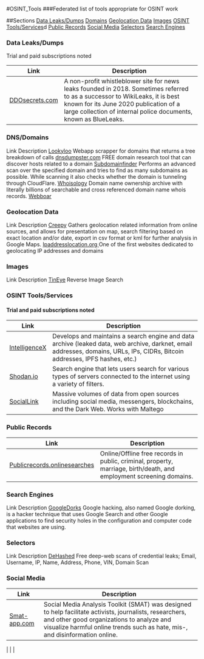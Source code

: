 #OSINT_Tools
###Federated list of tools appropriate for OSINT work

##Sections
<a href="#Data Leaks/Dumps">Data Leaks/Dumps</a> </n>
<a href="#Domains">Domains</a>
<a href="#Geolocation Data">Geolocation Data</a>
<a href="#Images">Images</a>
<a href="#OSINT Tools/Services">OSINT Tools/Services</a>d
<a href="#Public Records">Public Records</a>
<a href="#Social Media">Social Media</a>
<a href="#Selectors">Selectors</a>
<a href="#Search Engines">Search Engines</a>


<a name="Data Leaks/Dumps"></a>
 <h3>Data Leaks/Dumps</h3>
 Trial and paid subscriptions noted

| Link             | Description             |
|------------------|-------------------------|
 | <a href='https://ddosecrets.com/wiki/Special:AllPages'>DDOsecrets.com</a> | A non-profit whistleblower site for news leaks founded in 2018. Sometimes referred to as a successor to WikiLeaks, it is best known for its June 2020 publication of a large collection of internal police documents, known as BlueLeaks. |


<a name="Domains"></a>
<h3>DNS/Domains</h3
  
| Link             | Description             |
|------------------|-------------------------|
 | <a href='https://lookyloo.circl.lu/'>Lookyloo</a> | Webapp scrapper for domains that returns a tree breakdown of calls |
 | <a href='https://dnsdumpster.com/'>dnsdumpster.com</a> | FREE domain research tool that can discover hosts related to a domain |
 | <a href='https://subdomainfinder.c99.nl/'>Subdomainfinder</a> | Performs an advanced scan over the specified domain and tries to find as many subdomains as possible. While scanning it also checks whether the domain is tunneling through CloudFlare. |
 | <a href='https://whoisology.com/'>Whoisology</a> | Domain name ownership archive with literally billions of searchable and cross referenced domain name whois records. |
 | <a href='https://webboar.com.w3snoop.com/'>Webboar</a> | 




<a name="Geolocation Data"></a>
<h3>Geolocation Data</h3
  
| Link             | Description             |
|------------------|-------------------------|
| <a href='https://www.geocreepy.com/'>Creepy</a> | Gathers geolocation related information from online sources, and allows for presentation on map, search filtering based on exact location and/or date, export in csv format or kml for further analysis in Google Maps. |
| <a href='https://www.ipaddresslocation.org/'>Ipaddresslocation.org </a> | One of the first websites dedicated to geolocating IP addresses and domains |


<a name="Images"></a>
<h3>Images</h3
  
| Link             | Description             |
|------------------|-------------------------|
| <a href='https://tineye.com/'>TinEye</a> | Reverse Image Search |


<a name="OSINT Tools/Services"></a>
  <h3>OSINT Tools/Services</h3>
<h4> Trial and paid subscriptions noted</h4>

| Link             | Description             |
|------------------|-------------------------|
| <a href='https://intelx.io/'>IntelligenceX</a> | Develops and maintains a search engine and data archive (leaked data, web archive, darknet, email addresses, domains, URLs, IPs, CIDRs, Bitcoin addresses, IPFS hashes, etc.) |
| <a href='https://shodan.io'>Shodan.io</a> | Search engine that lets users search for various types of servers connected to the internet using a variety of filters. |
| <a href='https://sociallinks.io/'>SocialLink</a> | Massive volumes of data from open sources including social media, messengers, blockchains, and the Dark Web. Works with Maltego |

 
<a name="Public Records"></a>
  <h3>Public Records</h3>
  
| Link             | Description             |
|------------------|-------------------------|
| <a href='https://publicrecords.onlinesearches.com/'>Publicrecords.onlinesearches</a> | Online/Offline free records in public, criminal, property, marriage, birth/death, and employment screening domains. |

 
<a name="Search Engines"></a>
<h3>Search Engines</h3
  
| Link             | Description             |
|------------------|-------------------------|
|<a href='https://exploit-db.com/google-hacking-database'>GoogleDorks</a> | Google hacking, also named Google dorking, is a hacker technique that uses Google Search and other Google applications to find security holes in the configuration and computer code that websites are using. |


<a name="Selectors"></a>
<h3>Selectors</h3
  
| Link             | Description             |
|------------------|-------------------------|
| <a href='https://www.dehashed.com/'>DeHashed</a> | Free deep-web scans of credential leaks; Email, Username, IP, Name, Address, Phone, VIN, Domain Scan |


<a name="Social Media"></a>
<h3>Social Media</h3>

| Link             | Description             |
|------------------|-------------------------|
| <a href='https://www.smat-app.com/'>Smat-app.com</a> | Social Media Analysis Toolkit (SMAT) was designed to help facilitate activists, journalists, researchers, and other good organizations to analyze and visualize harmful online trends such as hate, mis-, and disinformation online. |





| <a href=' '> </a> |  | 

